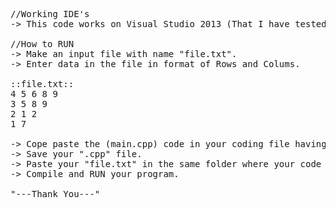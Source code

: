 <pre>
//Working IDE's
-> This code works on Visual Studio 2013 (That I have tested till yet)

//How to RUN
-> Make an input file with name "file.txt".
-> Enter data in the file in format of Rows and Colums.

::file.txt::
4 5 6 8 9
3 5 8 9
2 1 2
1 7

-> Cope paste the (main.cpp) code in your coding file having ".cpp" extension
-> Save your ".cpp" file.
-> Paste your "file.txt" in the same folder where your code file is.
-> Compile and RUN your program.

"---Thank You---"
</pre>
